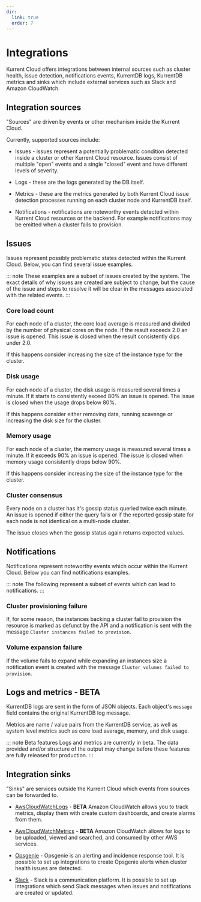 ```yaml
---
dir:
  link: true
  order: 7
---
```


# Integrations

Kurrent Cloud offers integrations between internal sources such as cluster health, issue detection, notifications events, KurrentDB logs, KurrentDB metrics and sinks which include external services such as Slack and Amazon CloudWatch.

## Integration sources

"Sources" are driven by events or other mechanism inside the Kurrent Cloud.

Currently, supported sources include:

* Issues - issues represent a potentially problematic condition detected inside a cluster or other Kurrent Cloud resource. Issues consist of multiple "open" events and a single "closed" event and have different levels of severity.

* Logs - these are the logs generated by the DB itself.

* Metrics - these are the metrics generated by both Kurrent Cloud issue detection processes running on each cluster node and KurrentDB itself.

* Notifications - notifications are noteworthy events detected within Kurrent Cloud resources or the backend. For example notifications may be emitted when a cluster fails to provision.

## Issues

Issues represent possibly problematic states detected within the Kurrent Cloud. Below, you can find several issue examples.

::: note
These examples are a subset of issues created by the system. The exact details of why issues are created are subject to change, but the cause of the issue and steps to resolve it will be clear in the messages associated with the related events.
:::

### Core load count

For each node of a cluster, the core load average is measured and divided by the number of physical cores on the node. If the result exceeds 2.0 an issue is opened. This issue is closed when the result consistently dips under 2.0.

If this happens consider increasing the size of the instance type for the cluster.

### Disk usage

For each node of a cluster, the disk usage is measured several times a minute. If it starts to consistently exceed 80% an issue is opened. The issue is closed when the usage drops below 80%.

If this happens consider either removing data, running scavenge or increasing the disk size for the cluster.

### Memory usage

For each node of a cluster, the memory usage is measured several times a minute. If it exceeds 90% an issue is opened. The issue is closed when memory usage consistently drops below 90%.

If this happens consider increasing the size of the instance type for the cluster.

### Cluster consensus

Every node on a cluster has it's gossip status queried twice each minute. An issue is opened if either the query fails or if the reported gossip state for each node is not identical on a multi-node cluster.

The issue closes when the gossip status again returns expected values.

## Notifications

Notifications represent noteworthy events which occur within the Kurrent Cloud. Below you can find notifications examples.

::: note
The following represent a subset of events which can lead to notifications.
:::

### Cluster provisioning failure

If, for some reason, the instances backing a cluster fail to provision the resource is marked as defunct by the API and a notification is sent with the message `Cluster instances failed to provision`.

### Volume expansion failure

If the volume fails to expand while expanding an instances size a notification event is created with the message `Cluster volumes failed to provision`.

## Logs and metrics - BETA

KurrentDB logs are sent in the form of JSON objects. Each object's `message` field contains the original KurrentDB log message.

Metrics are name / value pairs from the KurrentDB service, as well as system level metrics such as core load average, memory, and disk usage.

::: note Beta features
Logs and metrics are currently in beta. The data provided and/or structure of the output may change before these features are fully released for production.
:::

## Integration sinks

"Sinks" are services outside the Kurrent Cloud which events from sources can be forwarded to.

* [AwsCloudWatchLogs](cloudwatch.md#logs-sink) - **BETA** Amazon CloudWatch allows you to track metrics, display them with create custom dashboards, and create alarms from them.

* [AwsCloudWatchMetrics](cloudwatch.md#metrics-sink) - **BETA** Amazon CloudWatch allows for logs to be uploaded, viewed and searched, and consumed by other AWS services.

* [Opsgenie](opsgenie.md) - Opsgenie is an alerting and incidence response tool. It is possible to set up integrations to create Opsgenie alerts when cluster health issues are detected.

* [Slack](slack.md) - Slack is a communication platform. It is possible to set up integrations which send Slack messages when issues and notifications are created or updated.
